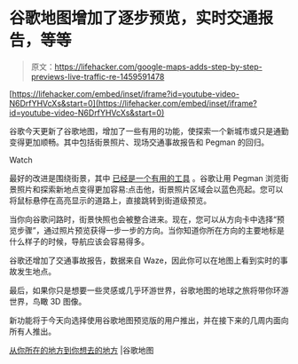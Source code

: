 # 谷歌地图增加了逐步预览，实时交通报告，等等

> 原文：<https://lifehacker.com/google-maps-adds-step-by-step-previews-live-traffic-re-1459591478>

 [https://lifehacker.com/embed/inset/iframe?id=youtube-video-N6DrfYHVcXs&start=0](https://lifehacker.com/embed/inset/iframe?id=youtube-video-N6DrfYHVcXs&start=0) 

谷歌今天更新了谷歌地图，增加了一些有用的功能，使探索一个新城市或只是通勤变得更加顺畅。其中包括街景照片、现场交通事故报告和 Pegman 的回归。

Watch

最好的改进是围绕街景，其中 [已经是一个有用的工具](https://lifehacker.com/seven-creative-uses-for-google-street-view-5949134) 。谷歌让用 Pegman 浏览街景照片和探索新地点变得更加容易:点击他，街景照片区域会以蓝色亮起。您可以将鼠标悬停在高亮显示的道路上，直接跳转到街道级预览。

当你向谷歌问路时，街景快照也会被整合进来。现在，您可以从方向卡中选择“预览步骤”，通过照片预览获得一步一步的方向。当你知道你所在方向的主要地标是什么样子的时候，导航应该会容易得多。

谷歌还增加了交通事故报告，数据来自 Waze，因此你可以在地图上看到实时的事故发生地点。

最后，如果你只是想要一些灵感或几乎环游世界，谷歌地图的地球之旅将带你环游世界，鸟瞰 3D 图像。

新功能将于今天向选择使用谷歌地图预览版的用户推出，并在接下来的几周内面向所有人推出。

[从你所在的地方到你想去的地方](http://google-latlong.blogspot.com/2013/11/from-where-you-are-to-where-you-want-to.html) |谷歌地图